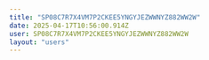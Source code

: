 ```yaml
---
title: "SP08C7R7X4VM7P2CKEE5YNGYJEZWWNYZ882WW2W"
date: 2025-04-17T10:56:00.914Z
user: SP08C7R7X4VM7P2CKEE5YNGYJEZWWNYZ882WW2W
layout: "users"
---
```

    